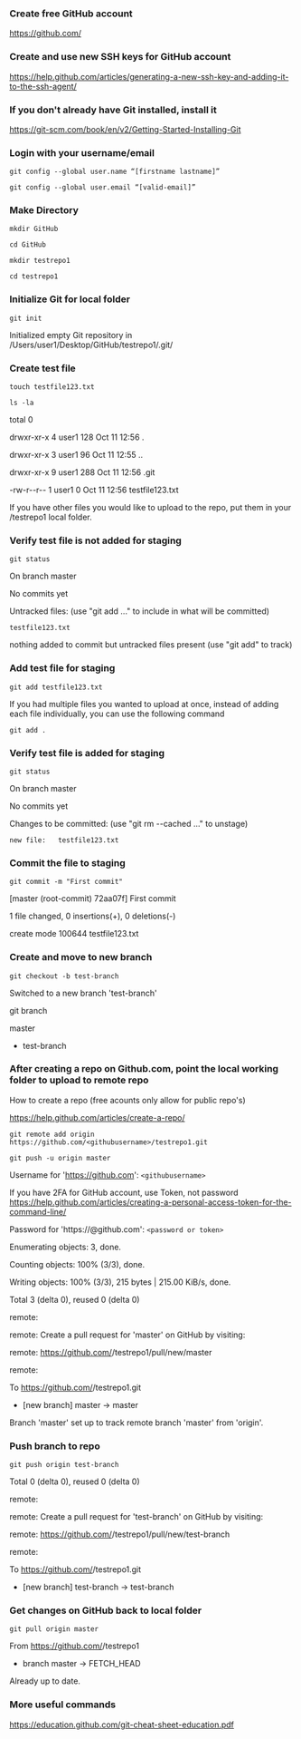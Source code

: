 ###  Create free GitHub account 

https://github.com/

###  Create and use new SSH keys for GitHub account 

https://help.github.com/articles/generating-a-new-ssh-key-and-adding-it-to-the-ssh-agent/

###  If you don't already have Git installed, install it 

https://git-scm.com/book/en/v2/Getting-Started-Installing-Git

###  Login with your username/email 

`git config --global user.name “[firstname lastname]”`

`git config --global user.email “[valid-email]”`

###  Make Directory 

`mkdir GitHub`

`cd GitHub`

`mkdir testrepo1`

`cd testrepo1`

###  Initialize Git for local folder 

`git init`

Initialized empty Git repository in /Users/user1/Desktop/GitHub/testrepo1/.git/

###  Create test file 

`touch testfile123.txt`

`ls -la`

total 0

drwxr-xr-x  4 user1  128 Oct 11 12:56 .

drwxr-xr-x  3 user1   96 Oct 11 12:55 ..

drwxr-xr-x  9 user1  288 Oct 11 12:56 .git

-rw-r--r--  1 user1    0 Oct 11 12:56 testfile123.txt

If you have other files you would like to upload to the repo, put them in your /testrepo1 local folder.

###  Verify test file is not added for staging 

`git status`

On branch master

No commits yet

Untracked files:
  (use "git add <file>..." to include in what will be committed)

	testfile123.txt

nothing added to commit but untracked files present (use "git add" to track)

###  Add test file for staging 

`git add testfile123.txt` 

If you had multiple files you wanted to upload at once, instead of adding each file individually, you can use the following command

`git add .`

###  Verify test file is added for staging 

`git status`

On branch master

No commits yet

Changes to be committed:
  (use "git rm --cached <file>..." to unstage)

	new file:   testfile123.txt

###  Commit the file to staging 

`git commit -m "First commit"`

[master (root-commit) 72aa07f] First commit

 1 file changed, 0 insertions(+), 0 deletions(-)

 create mode 100644 testfile123.txt

###  Create and move to new branch 

`git checkout -b test-branch`

Switched to a new branch 'test-branch'

git branch

  master

* test-branch

###  After creating a repo on Github.com, point the local working folder to upload to remote repo 

How to create a repo (free acounts only allow for public repo's)

https://help.github.com/articles/create-a-repo/

`git remote add origin https://github.com/<githubusername>/testrepo1.git`

`git push -u origin master`

Username for 'https://github.com': `<githubusername>`

 If you have 2FA for GitHub account, use Token, not password https://help.github.com/articles/creating-a-personal-access-token-for-the-command-line/ 

Password for 'https://<githubusername>@github.com': `<password or token>`

Enumerating objects: 3, done.

Counting objects: 100% (3/3), done.

Writing objects: 100% (3/3), 215 bytes | 215.00 KiB/s, done.

Total 3 (delta 0), reused 0 (delta 0)

remote: 

remote: Create a pull request for 'master' on GitHub by visiting:

remote:      https://github.com/<githubusername>/testrepo1/pull/new/master

remote: 

To https://github.com/<githubusername>/testrepo1.git

 * [new branch]      master -> master

Branch 'master' set up to track remote branch 'master' from 'origin'.

###  Push branch to repo  

`git push origin test-branch`

Total 0 (delta 0), reused 0 (delta 0)

remote: 

remote: Create a pull request for 'test-branch' on GitHub by visiting:

remote:      https://github.com/<githubusername>/testrepo1/pull/new/test-branch

remote: 

To https://github.com/<githubusername>/testrepo1.git

 * [new branch]      test-branch -> test-branch

###  Get changes on GitHub back to local folder 

`git pull origin master`

From https://github.com/<githubusername>/testrepo1

 * branch            master     -> FETCH_HEAD

Already up to date.

### More useful commands 

https://education.github.com/git-cheat-sheet-education.pdf